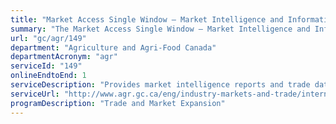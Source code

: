 ```yaml
---
title: "Market Access Single Window – Market Intelligence and Information Service"
summary: "The Market Access Single Window – Market Intelligence and Information Service service from Agriculture and Agri-Food Canada is available end-to-end online, according to the GC Service Inventory."
url: "gc/agr/149"
department: "Agriculture and Agri-Food Canada"
departmentAcronym: "agr"
serviceId: "149"
onlineEndtoEnd: 1
serviceDescription: "Provides market intelligence reports and trade data to the agriculture, agri-food and seafood industries to increase the Canadian sector's competitiveness in global markets and provides coordinated direct market research reports through provinces to industry to help increase their international business knowledge in order to make more informed business decisions."
serviceUrl: "http://www.agr.gc.ca/eng/industry-markets-and-trade/international-agri-food-market-intelligence/?id=1410083148447"
programDescription: "Trade and Market Expansion"
---
```


